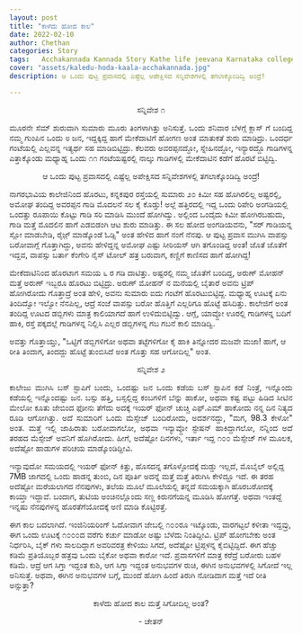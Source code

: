 ```yaml
---
layout: post
title: "ಕಾಳೆದು ಹೋದ ಕಾಲ"
date: 2022-02-10
author: Chethan
categories: Story
tags:	Acchakannada Kannada Story Kathe life jeevana Karnataka college kannadastory
cover: "assets/kaledu-hoda-kaala-acchakannada.jpg"
description: ಆ ಒಂದು ಪುಟ್ಟ ಪ್ರವಾಸದಲ್ಲಿ ಎಷ್ಟೆಲ್ಲ ಅಪೇಕ್ಷಿಸದ ಸನ್ನಿವೇಶಗಳಲ್ಲಿ ತಗಲಾಕ್ಕೊಂಡಿದ್ವಿ ಅಂದ್ರೆ!

---
```


<p align ="center"> ಸನ್ನಿವೇಶ ೧ </p>

<p align = "justify" > ಮೂರನೇ ಸೆಮ್ ಶುರುವಾಗಿ ಸುಮಾರು ಮೂರು ತಿಂಗಳಾಗಿತ್ತು ಅನಿಸುತ್ತೆ. ಒಂದು ಶನಿವಾರ ಬೆಳಗ್ಗೆ ಕ್ಲಾಸ್ ಗೆ ಬಂದಿದ್ದ ನಮ್ಮ ಗುಂಪಿನ ಒಂದು ೮ ಜನ, ಇದ್ದಕ್ಕಿದ್ದ ಹಾಗೆ ಮೇಕೆದಾಟಿಗೆ ಹೋಗಣ ಅಂತ ಮಾತುಕತೆ ಶುರು ಮಾಡಿದ್ರು. 
ಒಂದರ್ಧ ಗಂಟೆಯಲ್ಲಿ ಎಲ್ಲವನ್ನ ಇತ್ಯರ್ಥ ಸಹ ಮಾಡಿಬಿಟ್ಟಿದ್ರು. ಕೆಲವರು ಅವರಪ್ಪನದ್ದೋ, ಸ್ನೇಹಿನದ್ದೋ, ಇನ್ಯಾರದ್ದೊ ಗಾಡಿಗಳನ್ನ ಎತ್ತಾಕ್ಕೊಂಡು ಮಧ್ಯಾಹ್ನ ಒಂದು ೧೧ ಗಂಟೆಯಷ್ಟರಲ್ಲಿ ನಾಲ್ಕು ಗಾಡಿಗಳಲ್ಲಿ ಮೇಕೆದಾಟಿನ ಕಡೆಗೆ ಹೊರಟೆ ಬಿಟ್ಟಿದ್ವಿ.


<p align ="center"> ಆ ಒಂದು ಪುಟ್ಟ ಪ್ರವಾಸದಲ್ಲಿ ಎಷ್ಟೆಲ್ಲ ಅಪೇಕ್ಷಿಸದ ಸನ್ನಿವೇಶಗಳಲ್ಲಿ ತಗಲಾಕ್ಕೊಂಡಿದ್ವಿ ಅಂದ್ರೆ! </p>

ನಾಗರಭಾವಿಯ ಕಾಲೇಜಿನಿಂದ ಹೊರಟು, ಕನ್ನಕಪುರ ರಸ್ತೆಯಲ್ಲಿ ಸುಮಾರು ೨೦ ಕಿಮೀ ಸಹ ಹೊಗಿರಲಿಲ್ಲ ಅಷ್ಟರಲ್ಲಿ, ಅಮೋಘ ತಂದಿದ್ದ ಅವರಪ್ಪನ ಗಾಡಿ ಮೊದಲನೆ ಸಲ ಕೈ ಕೊಡ್ತು! ಅಲ್ಲೆ ಹತ್ತಿರದಲ್ಲಿ ಇದ್ದ ಒಂದು ರಿಪೇರಿ ಅಂಗಡಿಯಲ್ಲಿ ಒಂದತ್ತು ರೂಪಾಯಿ ಕೊಟ್ಟು ಗಾಡಿ ಸರಿ ಮಾಡಿಸಿ ಮುಂದೆ ಹೋಗಿದ್ವು. ಅಲ್ಲಿಂದ ಒಂದೈದು ಕಿಮೀ  ಹೋಗಿರಬಹುದು, ಗಾಡಿ ಮತ್ತೆ ಮೊದಲಿನ ಹಾಗೆ ಎಡಬಿಡಂಗಿ ಆಟ ಶುರು ಮಾಡಿತ್ತು. ಈ ಸಲ ಹೋದ ಅಂಗಡಿಯವನು, "ಸರ್ ಗಾಡಿಯನ್ನ ಸ್ಲೋ ಮಾಡಬೇಡಿ, ರೈಜ಼್ ಮಾಡ್ಕೊಂಡೆ ಓಡ್ಸಿ" ಅಂತ ಹೇಳಿದ ಹಾಗೆ ನಂಗೆ ನೆನಪು. ಆ ಪುಟ್ಟ ಪ್ರವಾಸ ಮುಗಿಸಿ ವಾಪಸ್ಸು ಬರೋವಾಗ್ಲೆ ಗೊತ್ತಾಗಿದ್ದು, ಅವನು ಹೇಳಿದ್ದನ್ನ ಅಮೋಘ ಎಷ್ಟು ಸೀರಿಯಸ್ ಆಗಿ ತಗೊಂಡಿದ್ದ ಅಂತ! ಜೊತೆ ಜೊತೆಗೆ ಇದ್ದವ, ವಾಪಸ್ಸು ಬರ್ತಾ ಕೆಂಗೇರಿ ನೈಸ್ ಟೋಲ್ ಹತ್ರ ಬರುವಾಗ, ಕಣ್ಣಿಗೆ ಕಾಣಿಸದ ಹಾಗೆ ಹೋಗಿದ್ದ!

ಮೇಕೆದಾಟಿನಿಂದ ಹೊರಟಾಗ ಸಮಯ ೬ ರ ಗಡಿ ದಾಟಿತ್ತು. ಅಷ್ಟರಲ್ಲಿ ನಮ್ಮ ಜೊತೆಗೆ ಬಂದಿದ್ದ, ಅರುಣ್ ಮೋಹನ್ ಮತ್ತೆ ಅರುಣ್ ಇಬ್ಬರೂ ಹೊರಟು ಬಿಟ್ಟಿದ್ರು. ಅರುಣ್ ಮೋಹನ್ ನ ಮನೆಯಲ್ಲಿ ಬೈತಾರೆ ಅವನು ಟ್ರಿಪ್ ಹೋಗಿರೋದು ಗೊತ್ತಾದ್ರೆ ಅಂತ ಹೇಳಿ, ಅವನು ಸುಮಾರು ಐದು ಗಂಟೆಗೆ ಹೊರಟುಬಿಟ್ಟಿದ್ದ. ಮಧ್ಯಾಹ್ನ ಊಟಕ್ಕೆ ಏನು ತಿಂದಿದ್ವೋ ಇಲ್ವೋ ನೆನಪಿಲ್ಲ, ಆದ್ರೆ ಸಂಜೆ ವಾಪಸ್ಸು ಬರೋ ಹೊತ್ತಿಗೆ ಎಲ್ಲರಿಗೂ ಹೊಟ್ಟೆ ಹಸಿದಿತ್ತು. ಕಾಲೇಜಿಗೆ ಅಂತ ತಂದಿದ್ದ ಊಟದ ಡಬ್ಬಿಗಳು ಮಾತ್ರ ಕಾಲಿಯಾಗದೆ ಹಾಗೆ ಉಳಿದುಬಿಟ್ಟಿದ್ವು. ಆಗ್ಲೆ, ಯಾವ್ದೋ ಊರಲ್ಲಿ ಗಾಡಿಗಳನ್ನ ಬದಿಗೆ ಹಾಕಿ, ರಸ್ತೆ ಪಕ್ಕದಲ್ಲೆ ಗಾಡಿಗಳನ್ನ ನಿಲ್ಲಿಸಿ ಎಲ್ಲರ ಡಬ್ಬಿಗಳನ್ನ  ಗಬ ಗಬನೆ ಕಾಲಿ ಮಾಡಿದ್ವಿ.

ಅವತ್ತು ಗೊತ್ತಾಯ್ತು, "ಒಟ್ಟಿಗೆ ಡಬ್ಬಿಗಳಿಗೋ ಅಥವಾ ತಟ್ಟೆಗಳಿಗೋ ಕೈ ಹಾಕಿ ತಿನ್ನೋದರ ಮಜವೇ ಮಜಾ! ಹಾಗೆ, ಆ ರೀತಿ ತಿಂದಾಗ, ತಿಂದದ್ದು ಹೊಟ್ಟೆ ತುಂಬಿಸಿದೆ ಅಂತ ಗೊತ್ತು ಸಹ ಆಗೋದಿಲ್ಲ" ಅಂತ. </p>

<p align ="center"> ಸನ್ನಿವೇಶ ೨ </p>
<p align = "justify" > ಕಾಲೇಜು ಮುಗಿಸಿ ಬಸ್ ಸ್ಟಾಪಿಗೆ ಬಂದು, ಒಂದಷ್ಟು ಜನ ಒಂದು ಕಡೆಯ ಬಸ್ ಸ್ಟಾಪಿನ ಕಡೆ ನಿಂತ್ರೆ, ಇನ್ನೊಂದು ಕಡೆಯಲ್ಲಿ  ಇನ್ನೊಂದಷ್ಟು ಜನ. ಬಸ್ಸು ಹತ್ತಿ, ಬಸ್ಸಲ್ಲಿದ್ದ ಕಂಬಗಳಿಗೆ ಬೆನ್ನು ಹಾಕೋ, ಅಥವಾ ಕಷ್ಟ ಪಟ್ಟು ಹಿಡಿದ ಸೀಟಿನ ಮೇಲೋ ಕೂತು ಜೇಬಿಂದ ಫೋನು ತೆಗೆದು ಅದಕ್ಕೆ ಇಯರ್ ಫೋನ್ ಚುಚ್ಚಿ ಎಫ್.ಎಮ್ ಹಾಕೋದು ನನ್ನ ದಿನ ನಿತ್ಯದ ರೂಡಿ ಆಗೋಗಿತ್ತು. ಅದೆ ಸುಮಾರಿಗೆ ಒಂದು ಮೆಸ್ಸೇಜ್ ಬಂದಿರೋದು, ಅದರ್ಶನದ್ದು, "ಮಗ, 98.3 ಕೇಳೋ" ಅಂತ. ಮತ್ತೆ ಇಲ್ಲಿ ಜಾಹಿರಾತು ಬರೋವಾಗಲೋ, ಅಥವಾ ಇನ್ಯಾವ್ದೋ ಸ್ಟೇಷನ್ ಹಾಕಿದ್ದಾಗಲೋ, ನನ್ನಿಂದ ಅದೆ ತರಹದ ಮೆಸ್ಸೇಜ್ ಅವನಿಗೆ ಹೊಗಿರೋದು. ಹೀಗೆ, ಅದೆಷ್ಟೋ ದಿನಗಳು, ಇರ್ತಾ ಇದ್ದ ೧೦೦ ಮೆಸ್ಸೇಜ್ ಗಳ ಮೂಲಕ, ಅದೆಷ್ಟೋ ಹಾಡುಗಳ ಪರಿಚಯ ಮಾಡ್ಕೊಂಡಿದ್ದೀವಿ. 

ಇನ್ಯಾವುದೋ ಸಮಯದಲ್ಲಿ ಇಯರ್ ಫೋನ್ ಕಿತ್ತು, ಹೊಸದನ್ನ ತಗೊಳ್ಳೋದಕ್ಕೆ ದುಡ್ಡು ಇಲ್ಲದೆ, ಮೊಬೈಲ್ ಅಲ್ಲಿದ್ದ 7MB ಜಾಗದಲ್ಲಿ ಒಂದು ಹಾಡನ್ನ ತುಂಬಿ, ದಿನ ಪೂರ್ತಿ ಅದನ್ನೆ ಮತ್ತೆ ಮತ್ತೆ ತಿರುಗಿಸಿ ಕೇಳಿದ್ದೂ ಇದೆ. ಈ ತರಹ ಅದೆಷ್ಟೋ ಮರೆಯಲಾಗದ ನೆನಪುಗಳು, ತಲೆಯ ಮೂಲೆ ಮೂಲೆಯಲ್ಲಿ ತನ್ನದೆ ಸಮಯಕ್ಕಾಗಿ ಹೊರಬರೋದಕ್ಕೆ ಕಾಯ್ತಾ ಇದ್ದಾವೆ. ಬಂದಾಗ, ತುಟಿಯ ಅಂಚಿನಲ್ಲೊಂದು ಸಣ್ಣ ಕಿರುನಗೆಯನ್ನ ಮೂಡಿಸಿ ಹೋಗತ್ತೆ. ಅಥವಾ ಇಂತದ್ದೆ ಇನ್ನಷು ನೆನಪುಗಳನ್ನ ಹೊರತೆಗೆಯೋದಕ್ಕೆ ಅಣಿ ಮಾಡಿ ಕೊಟ್ಟಿರತ್ತೆ. 

ಈಗ ಕಾಲ ಬದಲಾಗಿದೆ. ಇಂಜಿನಿಯರಿಂಗ್ ಓದೋವಾಗ ಜೇಬಲ್ಲಿ ೧೦೦ರೂ ಇಟ್ಕೊಂಡು, ವಾರಗಟ್ಟಲೆ ಕಳೀತಾ ಇದ್ದವ್ರು, ಈಗ ಒಂದು ಊಟಕ್ಕೆ ೧೦೦೦ದ ವರೆಗು ಕರ್ಚು ಮಾಡೋ ಅಷ್ಟು ಬೆಳೆದು ನಿಂತಿದ್ದೀವಿ. ಟ್ರಿಪ್ ಹೋಗಬೇಕು ಅಂತ ನಿರ್ಧರಿಸಿ, ಬೈಕ್ ಗಳು ಸಾಲದಿದ್ದಾಗ ಅವರಿವರತ್ರ ಕೇಳಿಯು ಸಿಗದೆ, ಅದೆಷ್ಟೋ ಟ್ರಿಪ್ಗಳನ್ನ ಕೈಬಿಟ್ಟಿದ್ದಿದೆ. ಈಗ ಹೆಚ್ಚು ಕಡಿಮೆ ಪ್ರತಿಯೊಬ್ಬರ ಹತ್ರವು ಒಂದು ಬೈಕೋ ಅಥವಾ ಕಾರೋ ಇದೆ. ಪ್ರವಾಸಗಳಿಗೆ ಮಾತ್ರ ಕರೆದ್ರೆ ಬರೋರು ಬಹಳ ಕಡಿಮೆ. ಆದ್ರೆ ಆಗ ಸಿಗ್ತಾ ಇದ್ದಂತ ಕುಶಿ, ಆಗ ಸಿಗ್ತಾ ಇದ್ದಂತ ಅನುಭವಗಳ ರುಚಿ, ಈಗಿನ ಅನುಭವಗಳಲ್ಲಿ ಸಿಗೋದೆ ಇಲ್ಲ ಅನಿಸುತ್ತೆ. ಅಥವಾ, ಈಗಿನ ಅನುಭವಗಳ ಬಗ್ಗೆ, ಮುಂದೆ ಹೋಗಿ ಹಿಂದೆ ತಿರುಗಿ ನೋಡಿದಾಗ ಮತ್ತೆ ಇದೆ ರೀತಿ ಅನ್ಸುತ್ತಾ? <br>

<p align ="center"> ಕಾಳೆದು ಹೋದ ಕಾಲ ಮತ್ತೆ ಸಿಗೋದಿಲ್ಲ ಅಂತ? </p>

<p align ="center"> - ಚೇತನ್</p>
